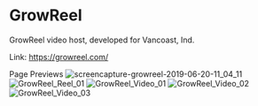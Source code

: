 # GrowReel
GrowReel video host, developed for Vancoast, Ind.

Link: https://growreel.com/

Page Previews
![screencapture-growreel-2019-06-20-11_04_11](https://user-images.githubusercontent.com/8814112/59879837-7d4f4000-9360-11e9-83f9-402a09c9fb91.png)
![GrowReel_Reel_01](https://user-images.githubusercontent.com/8814112/59879844-82ac8a80-9360-11e9-97c8-cec9b57bb4a0.PNG)
![GrowReel_Video_01](https://user-images.githubusercontent.com/8814112/59879846-850ee480-9360-11e9-9d3f-60c55aae423c.PNG)
![GrowReel_Video_02](https://user-images.githubusercontent.com/8814112/59879847-86401180-9360-11e9-9993-c0b4f0458fcb.PNG)
![GrowReel_Video_03](https://user-images.githubusercontent.com/8814112/59879849-87713e80-9360-11e9-90d8-1cc11d3435d8.PNG)

